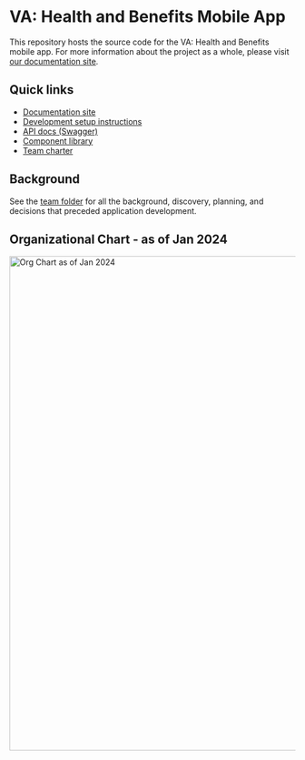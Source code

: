 # VA: Health and Benefits Mobile App

This repository hosts the source code for the VA: Health and Benefits mobile app. For more information about the project as a whole, please visit [our documentation site](https://department-of-veterans-affairs.github.io/va-mobile-app/).

## Quick links

- [Documentation site](https://department-of-veterans-affairs.github.io/va-mobile-app/)
- [Development setup instructions](https://department-of-veterans-affairs.github.io/va-mobile-app/docs/Engineering/FrontEnd/DevSetupInstructions/DevSetupProcess)
- [API docs (Swagger)](https://department-of-veterans-affairs.github.io/va-mobile-app/api/)
- [Component library](https://department-of-veterans-affairs.github.io/va-mobile-app/docs/UX/ComponentsSection/)
- [Team charter](https://department-of-veterans-affairs.github.io/va-mobile-app/docs/About/team-charter#operation/v1/immunizations)

## Background

See the [team folder](https://github.com/department-of-veterans-affairs/va.gov-team/tree/master/products/va-mobile-app) for all the background, discovery, planning, and decisions that preceded application development.

## Organizational Chart - as of Jan 2024

<img width="869" alt="Org Chart as of Jan 2024" src="https://github.com/department-of-veterans-affairs/va-mobile-app/assets/116006847/09951bac-f75e-46e8-8240-09f7fb8be978">
